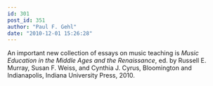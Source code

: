 ```yaml
---
id: 301
post_id: 351
author: "Paul F. Gehl"
date: "2010-12-01 15:26:28"
---
```

An important new collection of essays on music teaching is *Music Education in the Middle Ages and the Renaissance*, ed. by Russell E. Murray, Susan F. Weiss, and Cynthia J. Cyrus, Bloomington and Indianapolis, Indiana University Press, 2010.
